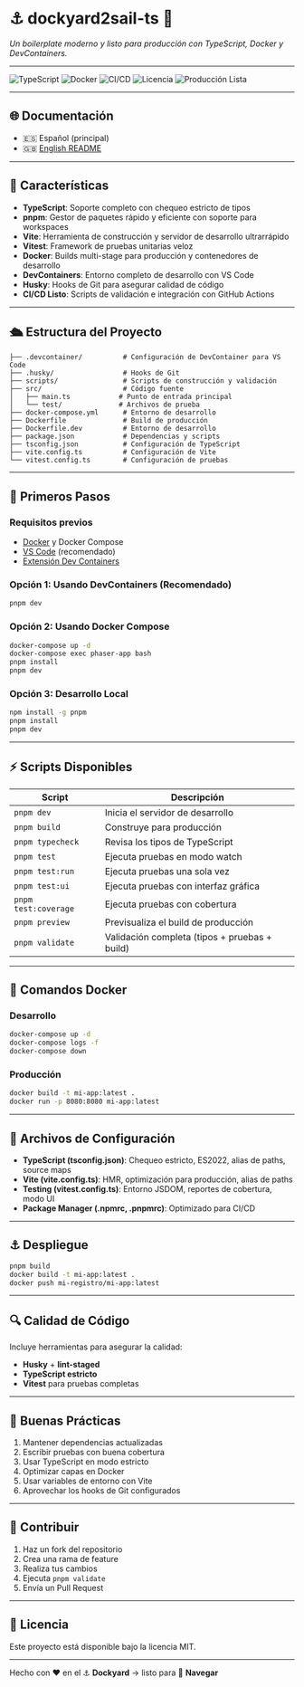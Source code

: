 # ⚓ dockyard2sail-ts 🚢

_Un boilerplate moderno y listo para producción con TypeScript, Docker y DevContainers._

---

![TypeScript](https://img.shields.io/badge/TypeScript-5-blue?logo=typescript)
![Docker](https://img.shields.io/badge/Docker-ready-blue?logo=docker)
![CI/CD](https://img.shields.io/badge/CI%2FCD-GitHub_Actions-lightgrey?logo=githubactions&logoColor=white)
![Licencia](https://img.shields.io/badge/license-MIT-green)
![Producción Lista](https://img.shields.io/badge/Listo_para-Navegar_🌊-blue)

---

## 🌐 Documentación
- 🇪🇸 Español (principal)  
- 🇬🇧 [English README](./docs/README_EN.md)


---

## 🌊 Características

- **TypeScript**: Soporte completo con chequeo estricto de tipos
- **pnpm**: Gestor de paquetes rápido y eficiente con soporte para workspaces
- **Vite**: Herramienta de construcción y servidor de desarrollo ultrarrápido
- **Vitest**: Framework de pruebas unitarias veloz
- **Docker**: Builds multi-stage para producción y contenedores de desarrollo
- **DevContainers**: Entorno completo de desarrollo con VS Code
- **Husky**: Hooks de Git para asegurar calidad de código
- **CI/CD Listo**: Scripts de validación e integración con GitHub Actions

---

## 🛳️ Estructura del Proyecto

```
├── .devcontainer/          # Configuración de DevContainer para VS Code
├── .husky/                 # Hooks de Git
├── scripts/                # Scripts de construcción y validación
├── src/                    # Código fuente
│   ├── main.ts            # Punto de entrada principal
│   └── test/              # Archivos de prueba
├── docker-compose.yml      # Entorno de desarrollo
├── Dockerfile              # Build de producción
├── Dockerfile.dev          # Entorno de desarrollo
├── package.json            # Dependencias y scripts
├── tsconfig.json           # Configuración de TypeScript
├── vite.config.ts          # Configuración de Vite
└── vitest.config.ts        # Configuración de pruebas
```

---

## 🧭 Primeros Pasos

### Requisitos previos

- [Docker](https://www.docker.com/) y Docker Compose
- [VS Code](https://code.visualstudio.com/) (recomendado)
- [Extensión Dev Containers](https://marketplace.visualstudio.com/items?itemName=ms-vscode-remote.remote-containers)

### Opción 1: Usando DevContainers (Recomendado)

```bash
pnpm dev
```

### Opción 2: Usando Docker Compose

```bash
docker-compose up -d
docker-compose exec phaser-app bash
pnpm install
pnpm dev
```

### Opción 3: Desarrollo Local

```bash
npm install -g pnpm
pnpm install
pnpm dev
```

---

## ⚡ Scripts Disponibles

| Script               | Descripción                                   |
| -------------------- | --------------------------------------------- |
| `pnpm dev`           | Inicia el servidor de desarrollo              |
| `pnpm build`         | Construye para producción                     |
| `pnpm typecheck`     | Revisa los tipos de TypeScript                |
| `pnpm test`          | Ejecuta pruebas en modo watch                 |
| `pnpm test:run`      | Ejecuta pruebas una sola vez                  |
| `pnpm test:ui`       | Ejecuta pruebas con interfaz gráfica          |
| `pnpm test:coverage` | Ejecuta pruebas con cobertura                 |
| `pnpm preview`       | Previsualiza el build de producción           |
| `pnpm validate`      | Validación completa (tipos + pruebas + build) |

---

## 🐳 Comandos Docker

### Desarrollo

```bash
docker-compose up -d
docker-compose logs -f
docker-compose down
```

### Producción

```bash
docker build -t mi-app:latest .
docker run -p 8080:8080 mi-app:latest
```

---

## 🧭 Archivos de Configuración

- **TypeScript (tsconfig.json)**: Chequeo estricto, ES2022, alias de paths, source maps
- **Vite (vite.config.ts)**: HMR, optimización para producción, alias de paths
- **Testing (vitest.config.ts)**: Entorno JSDOM, reportes de cobertura, modo UI
- **Package Manager (.npmrc, .pnpmrc)**: Optimizado para CI/CD

---

## ⚓ Despliegue

```bash
pnpm build
docker build -t mi-app:latest .
docker push mi-registro/mi-app:latest
```

---

## 🔍 Calidad de Código

Incluye herramientas para asegurar la calidad:

- **Husky** + **lint-staged**
- **TypeScript estricto**
- **Vitest** para pruebas completas

---

## 📜 Buenas Prácticas

1. Mantener dependencias actualizadas
2. Escribir pruebas con buena cobertura
3. Usar TypeScript en modo estricto
4. Optimizar capas en Docker
5. Usar variables de entorno con Vite
6. Aprovechar los hooks de Git configurados

---

## 🤝 Contribuir

1. Haz un fork del repositorio
2. Crea una rama de feature
3. Realiza tus cambios
4. Ejecuta `pnpm validate`
5. Envía un Pull Request

---

## 📄 Licencia

Este proyecto está disponible bajo la licencia MIT.

---

Hecho con ❤️ en el ⚓ **Dockyard** → listo para 🚢 **Navegar**
